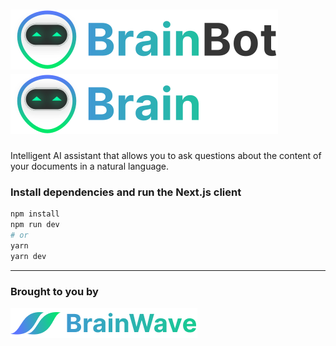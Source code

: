 # ![BrainBot name and logo](./public/brainbot_logo_name.svg#gh-light-mode-only) ![BrainBot name and logo](./public/brainbot_logo_name_white_mode.svg#gh-dark-mode-only)

Intelligent AI assistant that allows you to ask questions about the content of your documents in a natural language.


### Install dependencies and run the Next.js client

```bash
npm install
npm run dev
# or
yarn
yarn dev
```

-----

### Brought to you by
![BrainWave name and logo](./public/brainwave_logo_name.png)
